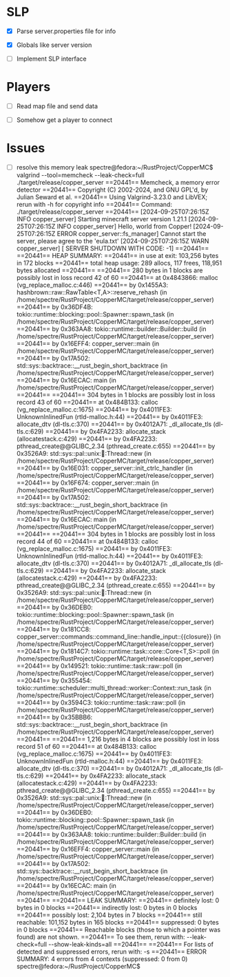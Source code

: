 # SLP

- [X] Parse server.properties file for info

- [X] Globals like server version

- [ ] Implement SLP interface

# Players


- [ ] Read map file and send data

- [ ] Somehow get a player to connect

# Issues
- [ ] resolve this memory leak
spectre@fedora:~/RustProject/CopperMC$ valgrind --tool=memcheck --leak-check=full ./target/release/copper_server 
==20441== Memcheck, a memory error detector
==20441== Copyright (C) 2002-2024, and GNU GPL'd, by Julian Seward et al.
==20441== Using Valgrind-3.23.0 and LibVEX; rerun with -h for copyright info
==20441== Command: ./target/release/copper_server
==20441== 
[2024-09-25T07:26:15Z INFO  copper_server] Starting minecraft server version 1.21.1
[2024-09-25T07:26:15Z INFO  copper_server] Hello, world from Copper!
[2024-09-25T07:26:15Z ERROR copper_server::fs_manager] Cannot start the server, please agree to the 'eula.txt'
[2024-09-25T07:26:15Z WARN  copper_server] [ SERVER SHUTDOWN WITH CODE: -1]
==20441== 
==20441== HEAP SUMMARY:
==20441==     in use at exit: 103,256 bytes in 172 blocks
==20441==   total heap usage: 289 allocs, 117 frees, 118,951 bytes allocated
==20441== 
==20441== 280 bytes in 1 blocks are possibly lost in loss record 42 of 60
==20441==    at 0x4843866: malloc (vg_replace_malloc.c:446)
==20441==    by 0x1455A3: hashbrown::raw::RawTable<T,A>::reserve_rehash (in /home/spectre/RustProject/CopperMC/target/release/copper_server)
==20441==    by 0x36DF4B: tokio::runtime::blocking::pool::Spawner::spawn_task (in /home/spectre/RustProject/CopperMC/target/release/copper_server)
==20441==    by 0x363AA8: tokio::runtime::builder::Builder::build (in /home/spectre/RustProject/CopperMC/target/release/copper_server)
==20441==    by 0x16EFF4: copper_server::main (in /home/spectre/RustProject/CopperMC/target/release/copper_server)
==20441==    by 0x17A502: std::sys::backtrace::__rust_begin_short_backtrace (in /home/spectre/RustProject/CopperMC/target/release/copper_server)
==20441==    by 0x16ECAC: main (in /home/spectre/RustProject/CopperMC/target/release/copper_server)
==20441== 
==20441== 304 bytes in 1 blocks are possibly lost in loss record 43 of 60
==20441==    at 0x484B133: calloc (vg_replace_malloc.c:1675)
==20441==    by 0x4011FE3: UnknownInlinedFun (rtld-malloc.h:44)
==20441==    by 0x4011FE3: allocate_dtv (dl-tls.c:370)
==20441==    by 0x4012A71: _dl_allocate_tls (dl-tls.c:629)
==20441==    by 0x4FA2233: allocate_stack (allocatestack.c:429)
==20441==    by 0x4FA2233: pthread_create@@GLIBC_2.34 (pthread_create.c:655)
==20441==    by 0x3526A9: std::sys::pal::unix::thread::Thread::new (in /home/spectre/RustProject/CopperMC/target/release/copper_server)
==20441==    by 0x16E031: copper_server::init_ctrlc_handler (in /home/spectre/RustProject/CopperMC/target/release/copper_server)
==20441==    by 0x16F674: copper_server::main (in /home/spectre/RustProject/CopperMC/target/release/copper_server)
==20441==    by 0x17A502: std::sys::backtrace::__rust_begin_short_backtrace (in /home/spectre/RustProject/CopperMC/target/release/copper_server)
==20441==    by 0x16ECAC: main (in /home/spectre/RustProject/CopperMC/target/release/copper_server)
==20441== 
==20441== 304 bytes in 1 blocks are possibly lost in loss record 44 of 60
==20441==    at 0x484B133: calloc (vg_replace_malloc.c:1675)
==20441==    by 0x4011FE3: UnknownInlinedFun (rtld-malloc.h:44)
==20441==    by 0x4011FE3: allocate_dtv (dl-tls.c:370)
==20441==    by 0x4012A71: _dl_allocate_tls (dl-tls.c:629)
==20441==    by 0x4FA2233: allocate_stack (allocatestack.c:429)
==20441==    by 0x4FA2233: pthread_create@@GLIBC_2.34 (pthread_create.c:655)
==20441==    by 0x3526A9: std::sys::pal::unix::thread::Thread::new (in /home/spectre/RustProject/CopperMC/target/release/copper_server)
==20441==    by 0x36DEB0: tokio::runtime::blocking::pool::Spawner::spawn_task (in /home/spectre/RustProject/CopperMC/target/release/copper_server)
==20441==    by 0x181CC8: copper_server::commands::command_line::handle_input::{{closure}} (in /home/spectre/RustProject/CopperMC/target/release/copper_server)
==20441==    by 0x1814C7: tokio::runtime::task::core::Core<T,S>::poll (in /home/spectre/RustProject/CopperMC/target/release/copper_server)
==20441==    by 0x149521: tokio::runtime::task::raw::poll (in /home/spectre/RustProject/CopperMC/target/release/copper_server)
==20441==    by 0x355454: tokio::runtime::scheduler::multi_thread::worker::Context::run_task (in /home/spectre/RustProject/CopperMC/target/release/copper_server)
==20441==    by 0x3594C3: tokio::runtime::task::raw::poll (in /home/spectre/RustProject/CopperMC/target/release/copper_server)
==20441==    by 0x35BBB6: std::sys::backtrace::__rust_begin_short_backtrace (in /home/spectre/RustProject/CopperMC/target/release/copper_server)
==20441== 
==20441== 1,216 bytes in 4 blocks are possibly lost in loss record 51 of 60
==20441==    at 0x484B133: calloc (vg_replace_malloc.c:1675)
==20441==    by 0x4011FE3: UnknownInlinedFun (rtld-malloc.h:44)
==20441==    by 0x4011FE3: allocate_dtv (dl-tls.c:370)
==20441==    by 0x4012A71: _dl_allocate_tls (dl-tls.c:629)
==20441==    by 0x4FA2233: allocate_stack (allocatestack.c:429)
==20441==    by 0x4FA2233: pthread_create@@GLIBC_2.34 (pthread_create.c:655)
==20441==    by 0x3526A9: std::sys::pal::unix::thread::Thread::new (in /home/spectre/RustProject/CopperMC/target/release/copper_server)
==20441==    by 0x36DEB0: tokio::runtime::blocking::pool::Spawner::spawn_task (in /home/spectre/RustProject/CopperMC/target/release/copper_server)
==20441==    by 0x363AA8: tokio::runtime::builder::Builder::build (in /home/spectre/RustProject/CopperMC/target/release/copper_server)
==20441==    by 0x16EFF4: copper_server::main (in /home/spectre/RustProject/CopperMC/target/release/copper_server)
==20441==    by 0x17A502: std::sys::backtrace::__rust_begin_short_backtrace (in /home/spectre/RustProject/CopperMC/target/release/copper_server)
==20441==    by 0x16ECAC: main (in /home/spectre/RustProject/CopperMC/target/release/copper_server)
==20441== 
==20441== LEAK SUMMARY:
==20441==    definitely lost: 0 bytes in 0 blocks
==20441==    indirectly lost: 0 bytes in 0 blocks
==20441==      possibly lost: 2,104 bytes in 7 blocks
==20441==    still reachable: 101,152 bytes in 165 blocks
==20441==         suppressed: 0 bytes in 0 blocks
==20441== Reachable blocks (those to which a pointer was found) are not shown.
==20441== To see them, rerun with: --leak-check=full --show-leak-kinds=all
==20441== 
==20441== For lists of detected and suppressed errors, rerun with: -s
==20441== ERROR SUMMARY: 4 errors from 4 contexts (suppressed: 0 from 0)
spectre@fedora:~/RustProject/CopperMC$ 


